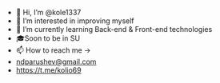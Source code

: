 - 👋 Hi, I’m @kole1337
- 👀 I’m interested in improving myself
- 🌱 I’m currently learning Back-end & Front-end technologies
- 🎓Soon to be in SU
- 📫 How to reach me ->
- ndparushev@gmail.com
- https://t.me/kolio69
<!-- - 💞️ I’m looking to collaborate on ... -->
<!---
kole1337/kole1337 is a ✨ special ✨ repository because its `README.md` (this file) appears on your GitHub profile.
You can click the Preview link to take a look at your changes.
--->
